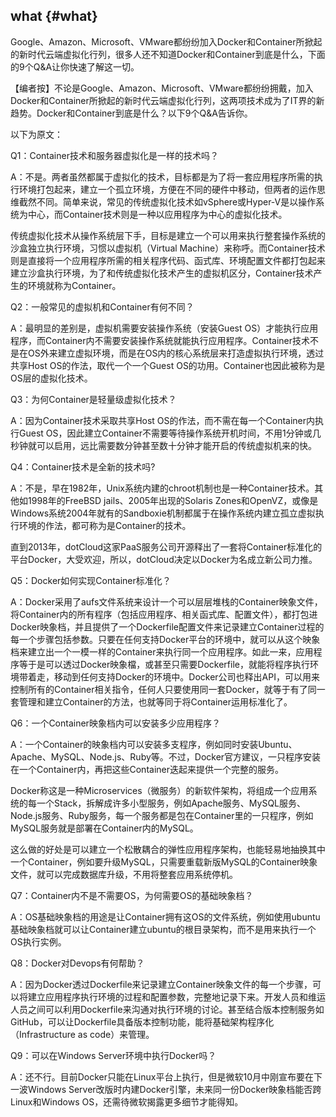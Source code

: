 ## what {#what}

Google、Amazon、Microsoft、VMware都纷纷加入Docker和Container所掀起的新时代云端虚拟化行列，很多人还不知道Docker和Container到底是什么，下面的9个Q&amp;A让你快速了解这一切。

【编者按】不论是Google、Amazon、Microsoft、VMware都纷纷拥戴，加入Docker和Container所掀起的新时代云端虚拟化行列，这两项技术成为了IT界的新趋势。Docker和Container到底是什么？以下9个Q&amp;A告诉你。

以下为原文：

Q1：Container技术和服务器虚拟化是一样的技术吗？

A：不是。两者虽然都属于虚拟化的技术，目标都是为了将一套应用程序所需的执行环境打包起来，建立一个孤立环境，方便在不同的硬件中移动，但两者的运作思维截然不同。简单来说，常见的传统虚拟化技术如vSphere或Hyper-V是以操作系统为中心，而Container技术则是一种以应用程序为中心的虚拟化技术。

传统虚拟化技术从操作系统层下手，目标是建立一个可以用来执行整套操作系统的沙盒独立执行环境，习惯以虚拟机（Virtual Machine）来称呼。而Container技术则是直接将一个应用程序所需的相关程序代码、函式库、环境配置文件都打包起来建立沙盒执行环境，为了和传统虚拟化技术产生的虚拟机区分，Container技术产生的环境就称为Container。

Q2：一般常见的虚拟机和Container有何不同？

A：最明显的差别是，虚拟机需要安装操作系统（安装Guest OS）才能执行应用程序，而Container内不需要安装操作系统就能执行应用程序。Container技术不是在OS外来建立虚拟环境，而是在OS内的核心系统层来打造虚拟执行环境，透过共享Host OS的作法，取代一个一个Guest OS的功用。Container也因此被称为是OS层的虚拟化技术。

Q3：为何Container是轻量级虚拟化技术？

A：因为Container技术采取共享Host OS的作法，而不需在每一个Container内执行Guest OS，因此建立Container不需要等待操作系统开机时间，不用1分钟或几秒钟就可以启用，远比需要数分钟甚至数十分钟才能开启的传统虚拟机来的快。

Q4：Container技术是全新的技术吗?

A：不是，早在1982年，Unix系统内建的chroot机制也是一种Container技术。其他如1998年的FreeBSD jails、2005年出现的Solaris Zones和OpenVZ，或像是Windows系统2004年就有的Sandboxie机制都属于在操作系统内建立孤立虚拟执行环境的作法，都可称为是Container的技术。

直到2013年，dotCloud这家PaaS服务公司开源释出了一套将Container标准化的平台Docker，大受欢迎，所以，dotCloud决定以Docker为名成立新公司力推。

Q5：Docker如何实现Container标准化？

A：Docker采用了aufs文件系统来设计一个可以层层堆栈的Container映象文件，将Container内的所有程序（包括应用程序、相关函式库、配置文件），都打包进Docker映象档，并且提供了一个Dockerfile配置文件来记录建立Container过程的每一个步骤包括参数。只要在任何支持Docker平台的环境中，就可以从这个映象档来建立出一个一模一样的Container来执行同一个应用程序。如此一来，应用程序等于是可以透过Docker映象檔，或甚至只需要Dockerfile，就能将程序执行环境带着走，移动到任何支持Docker的环境中。Docker公司也释出API，可以用来控制所有的Container相关指令，任何人只要使用同一套Docker，就等于有了同一套管理和建立Container的方法，也就等同于将Container运用标准化了。

Q6：一个Container映象档内可以安装多少应用程序？

A：一个Container的映象档内可以安装多支程序，例如同时安装Ubuntu、Apache、MySQL、Node.js、Ruby等。不过，Docker官方建议，一只程序安装在一个Container内，再把这些Container迭起来提供一个完整的服务。

Docker称这是一种Microservices（微服务）的新软件架构，将组成一个应用系统的每一个Stack，拆解成许多小型服务，例如Apache服务、MySQL服务、Node.js服务、Ruby服务，每一个服务都是包在Container里的一只程序，例如MySQL服务就是部署在Container内的MySQL。

这么做的好处是可以建立一个松散耦合的弹性应用程序架构，也能轻易地抽换其中一个Container，例如要升级MySQL，只需要重载新版MySQL的Container映象文件，就可以完成数据库升级，不用将整套应用系统停机。

Q7：Container内不是不需要OS，为何需要OS的基础映象档？

A：OS基础映象档的用途是让Container拥有这OS的文件系统，例如使用ubuntu基础映象档就可以让Container建立ubuntu的根目录架构，而不是用来执行一个OS执行实例。

Q8：Docker对Devops有何帮助？

A：因为Docker透过Dockerfile来记录建立Container映象文件的每一个步骤，可以将建立应用程序执行环境的过程和配置参数，完整地记录下来。开发人员和维运人员之间可以利用Dockerfile来沟通对执行环境的讨论。甚至结合版本控制服务如GitHub，可以让Dockerfile具备版本控制功能，能将基础架构程序化（Infrastructure as code）来管理。

Q9：可以在Windows Server环境中执行Docker吗？

A：还不行。目前Docker只能在Linux平台上执行，但是微软10月中刚宣布要在下一波Windows Server改版时内建Docker引擎，未来同一份Docker映象档能否跨Linux和Windows OS，还需待微软揭露更多细节才能得知。